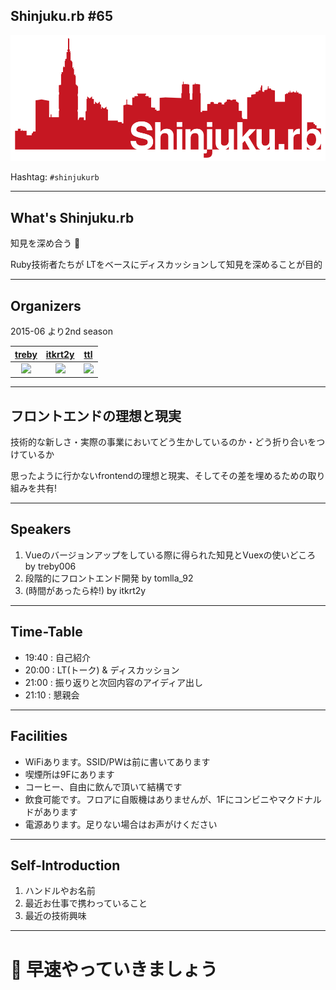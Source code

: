 ## Shinjuku.rb #65

![](/assets/images/shinjukurb-banner.png)

Hashtag: `#shinjukurb`

---

## What's Shinjuku.rb

知見を深め合う 🙏

Ruby技術者たちが LTをベースにディスカッションして知見を深めることが目的

---

## Organizers

2015-06 より2nd season

[treby](https://twitter.com/treby006) | [itkrt2y](https://twitter.com/itkrt2y) | [ttl](https://twitter.com/threetreeslight)
:---: | :---: | :---:
![](https://avatars1.githubusercontent.com/u/1079365?s=200&v=4) | ![](https://avatars3.githubusercontent.com/u/2343568?s=200&v=4) | ![](https://avatars3.githubusercontent.com/u/1057490?s=200&v=4)

---

## フロントエンドの理想と現実

技術的な新しさ・実際の事業においてどう生かしているのか・どう折り合いをつけているか

思ったように行かないfrontendの理想と現実、そしてその差を埋めるための取り組みを共有!

---

## Speakers

1. Vueのバージョンアップをしている際に得られた知見とVuexの使いどころ by treby006
1. 段階的にフロントエンド開発 by tomlla_92
1. (時間があったら枠!) by itkrt2y

---

## Time-Table

- 19:40 : 自己紹介
- 20:00 : LT(トーク) & ディスカッション
- 21:00 : 振り返りと次回内容のアイディア出し
- 21:10 : 懇親会

---

## Facilities

- WiFiあります。SSID/PWは前に書いてあります
- 喫煙所は9Fにあります
- コーヒー、自由に飲んで頂いて結構です
- 飲食可能です。フロアに自販機はありませんが、1Fにコンビニやマクドナルドがあります
- 電源あります。足りない場合はお声がけください

---

## Self-Introduction

1. ハンドルやお名前
1. 最近お仕事で携わっていること
1. 最近の技術興味

---

# 📢 早速やっていきましょう


